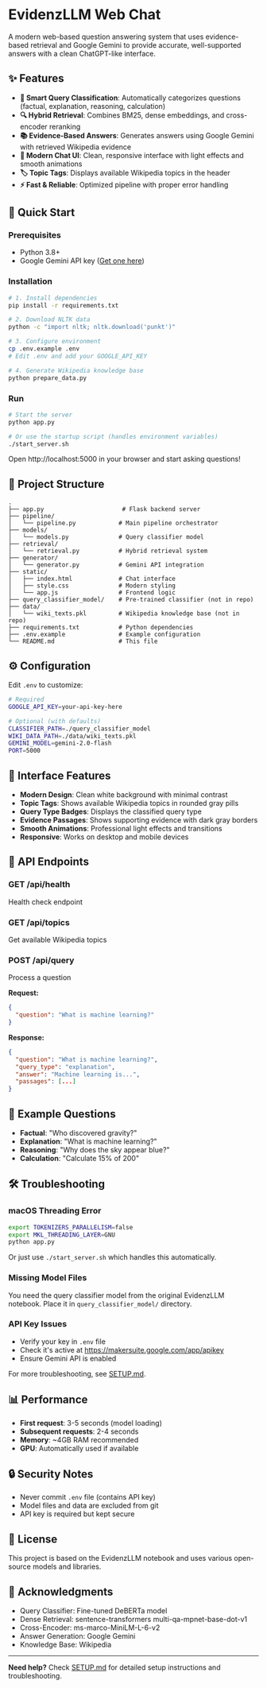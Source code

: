 # EvidenzLLM Web Chat

A modern web-based question answering system that uses evidence-based retrieval and Google Gemini to provide accurate, well-supported answers with a clean ChatGPT-like interface.

## ✨ Features

- **🎯 Smart Query Classification**: Automatically categorizes questions (factual, explanation, reasoning, calculation)
- **🔍 Hybrid Retrieval**: Combines BM25, dense embeddings, and cross-encoder reranking
- **📚 Evidence-Based Answers**: Generates answers using Google Gemini with retrieved Wikipedia evidence
- **💬 Modern Chat UI**: Clean, responsive interface with light effects and smooth animations
- **🏷️ Topic Tags**: Displays available Wikipedia topics in the header
- **⚡ Fast & Reliable**: Optimized pipeline with proper error handling

## 🚀 Quick Start

### Prerequisites

- Python 3.8+
- Google Gemini API key ([Get one here](https://makersuite.google.com/app/apikey))

### Installation

```bash
# 1. Install dependencies
pip install -r requirements.txt

# 2. Download NLTK data
python -c "import nltk; nltk.download('punkt')"

# 3. Configure environment
cp .env.example .env
# Edit .env and add your GOOGLE_API_KEY

# 4. Generate Wikipedia knowledge base
python prepare_data.py
```

### Run

```bash
# Start the server
python app.py

# Or use the startup script (handles environment variables)
./start_server.sh
```

Open http://localhost:5000 in your browser and start asking questions!

## 📁 Project Structure

```
.
├── app.py                      # Flask backend server
├── pipeline/
│   └── pipeline.py            # Main pipeline orchestrator
├── models/
│   └── models.py              # Query classifier model
├── retrieval/
│   └── retrieval.py           # Hybrid retrieval system
├── generator/
│   └── generator.py           # Gemini API integration
├── static/
│   ├── index.html             # Chat interface
│   ├── style.css              # Modern styling
│   └── app.js                 # Frontend logic
├── query_classifier_model/    # Pre-trained classifier (not in repo)
├── data/
│   └── wiki_texts.pkl         # Wikipedia knowledge base (not in repo)
├── requirements.txt           # Python dependencies
├── .env.example               # Example configuration
└── README.md                  # This file
```

## ⚙️ Configuration

Edit `.env` to customize:

```bash
# Required
GOOGLE_API_KEY=your-api-key-here

# Optional (with defaults)
CLASSIFIER_PATH=./query_classifier_model
WIKI_DATA_PATH=./data/wiki_texts.pkl
GEMINI_MODEL=gemini-2.0-flash
PORT=5000
```

## 🎨 Interface Features

- **Modern Design**: Clean white background with minimal contrast
- **Topic Tags**: Shows available Wikipedia topics in rounded gray pills
- **Query Type Badges**: Displays the classified query type
- **Evidence Passages**: Shows supporting evidence with dark gray borders
- **Smooth Animations**: Professional light effects and transitions
- **Responsive**: Works on desktop and mobile devices

## 🔌 API Endpoints

### GET /api/health
Health check endpoint

### GET /api/topics
Get available Wikipedia topics

### POST /api/query
Process a question

**Request:**
```json
{
  "question": "What is machine learning?"
}
```

**Response:**
```json
{
  "question": "What is machine learning?",
  "query_type": "explanation",
  "answer": "Machine learning is...",
  "passages": [...]
}
```

## 🧪 Example Questions

- **Factual**: "Who discovered gravity?"
- **Explanation**: "What is machine learning?"
- **Reasoning**: "Why does the sky appear blue?"
- **Calculation**: "Calculate 15% of 200"

## 🛠️ Troubleshooting

### macOS Threading Error
```bash
export TOKENIZERS_PARALLELISM=false
export MKL_THREADING_LAYER=GNU
python app.py
```

Or just use `./start_server.sh` which handles this automatically.

### Missing Model Files
You need the query classifier model from the original EvidenzLLM notebook. Place it in `query_classifier_model/` directory.

### API Key Issues
- Verify your key in `.env` file
- Check it's active at https://makersuite.google.com/app/apikey
- Ensure Gemini API is enabled

For more troubleshooting, see [SETUP.md](SETUP.md).

## 📊 Performance

- **First request**: 3-5 seconds (model loading)
- **Subsequent requests**: 2-4 seconds
- **Memory**: ~4GB RAM recommended
- **GPU**: Automatically used if available

## 🔒 Security Notes

- Never commit `.env` file (contains API key)
- Model files and data are excluded from git
- API key is required but kept secure

## 📝 License

This project is based on the EvidenzLLM notebook and uses various open-source models and libraries.

## 🙏 Acknowledgments

- Query Classifier: Fine-tuned DeBERTa model
- Dense Retrieval: sentence-transformers multi-qa-mpnet-base-dot-v1
- Cross-Encoder: ms-marco-MiniLM-L-6-v2
- Answer Generation: Google Gemini
- Knowledge Base: Wikipedia

---

**Need help?** Check [SETUP.md](SETUP.md) for detailed setup instructions and troubleshooting.
